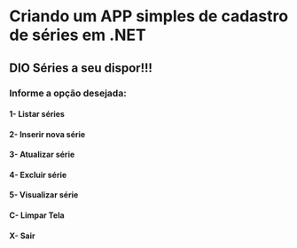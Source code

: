 # Criando um APP simples de cadastro de séries em .NET

## DIO Séries a seu dispor!!!

### Informe a opção desejada:

#### 1- Listar séries
#### 2- Inserir nova série
#### 3- Atualizar série
#### 4- Excluir série
#### 5- Visualizar série
#### C- Limpar Tela
#### X- Sair
